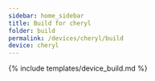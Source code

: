 ```yaml
---
sidebar: home_sidebar
title: Build for cheryl
folder: build
permalink: /devices/cheryl/build
device: cheryl
---
```

{% include templates/device_build.md %}
